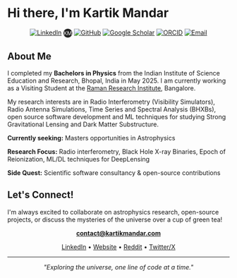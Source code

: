 # Hi there, I'm Kartik Mandar

<div align="center">
  
  [![LinkedIn](https://img.shields.io/badge/-LinkedIn-0A66C2?style=flat&logo=linkedin&logoColor=white)](https://linkedin.com/in/kartikmandar)
  <a href="https://www.kartikmandar.com"><img src="public/favicon.svg" alt="Website" height="20" style="vertical-align: middle;"></a>
  [![GitHub](https://img.shields.io/badge/-GitHub-181717?style=flat&logo=github&logoColor=white)](https://github.com/kartikmandar)
  [![Google Scholar](https://img.shields.io/badge/-Google%20Scholar-4285F4?style=flat&logo=google-scholar&logoColor=white)](https://scholar.google.com/citations?user=YOUR_ID)
  [![ORCID](https://img.shields.io/badge/-ORCID-A6CE39?style=flat&logo=orcid&logoColor=white)](https://orcid.org/0009-0002-6037-4613)
  [![Email](https://img.shields.io/badge/-Email-EA4335?style=flat&logo=gmail&logoColor=white)](mailto:kartik4321mandar@gmail.com)
  
</div>

## About Me

I completed my **Bachelors in Physics** from the Indian Institute of Science Education and Research, Bhopal, India in May 2025.
I am currently working as a Visiting Student at the [Raman Research Institute](https://www.rri.res.in/), Bangalore. 

My research interests are in Radio Interferometry (Visibility Simulators), Radio Antenna Simulations, Time Series and Spectral Analysis (BHXBs), open source software development and ML techniques for studying Strong Gravitational Lensing and Dark Matter Substructure.

**Currently seeking:** Masters opportunities in Astrophysics  

**Research Focus:** Radio interferometry, Black Hole X-ray Binaries, Epoch of Reionization, ML/DL techniques for DeepLensing

**Side Quest:** Scientific software consultancy & open-source contributions

## Let's Connect!

I'm always excited to collaborate on astrophysics research, open-source projects, or discuss the mysteries of the universe over a cup of green tea!

<div align="center">
  
  **[contact@kartikmandar.com](mailto:contact@kartikmandar.com)**
  
  [LinkedIn](https://linkedin.com/in/kartikmandar) • [Website](https://kartikmandar.com) • [Reddit](https://reddit.com/u/kartikmandar) • [Twitter/X](https://x.com/kartik_mandar)
  
</div>

---

<div align="center">
  <i>"Exploring the universe, one line of code at a time."</i>
</div>